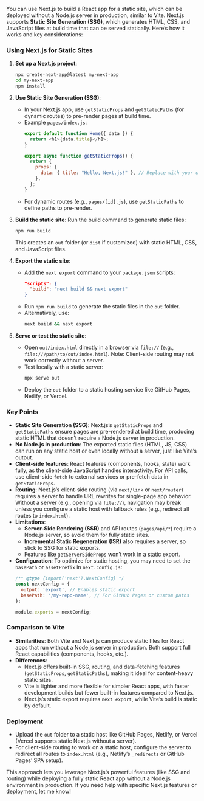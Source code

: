 You can use Next.js to build a React app for a static site, which can be deployed without a Node.js server in production, similar to Vite. Next.js supports **Static Site Generation (SSG)**, which generates HTML, CSS, and JavaScript files at build time that can be served statically. Here’s how it works and key considerations:

### Using Next.js for Static Sites
1. **Set up a Next.js project**:
   ```bash
   npx create-next-app@latest my-next-app
   cd my-next-app
   npm install
   ```

2. **Use Static Site Generation (SSG)**:
   - In your Next.js app, use `getStaticProps` and `getStaticPaths` (for dynamic routes) to pre-render pages at build time.
   - Example `pages/index.js`:
     ```javascript
     export default function Home({ data }) {
       return <h1>{data.title}</h1>;
     }

     export async function getStaticProps() {
       return {
         props: {
           data: { title: "Hello, Next.js!" }, // Replace with your data source
         },
       };
     }
     ```
   - For dynamic routes (e.g., `pages/[id].js`), use `getStaticPaths` to define paths to pre-render.

3. **Build the static site**:
   Run the build command to generate static files:
   ```bash
   npm run build
   ```
   This creates an `out` folder (or `dist` if customized) with static HTML, CSS, and JavaScript files.

4. **Export the static site**:
   - Add the `next export` command to your `package.json` scripts:
     ```json
     "scripts": {
       "build": "next build && next export"
     }
     ```
   - Run `npm run build` to generate the static files in the `out` folder.
   - Alternatively, use:
     ```bash
     next build && next export
     ```

5. **Serve or test the static site**:
   - Open `out/index.html` directly in a browser via `file://` (e.g., `file:///path/to/out/index.html`). Note: Client-side routing may not work correctly without a server.
   - Test locally with a static server:
     ```bash
     npx serve out
     ```
   - Deploy the `out` folder to a static hosting service like GitHub Pages, Netlify, or Vercel.

### Key Points
- **Static Site Generation (SSG)**: Next.js’s `getStaticProps` and `getStaticPaths` ensure pages are pre-rendered at build time, producing static HTML that doesn’t require a Node.js server in production.
- **No Node.js in production**: The exported static files (HTML, JS, CSS) can run on any static host or even locally without a server, just like Vite’s output.
- **Client-side features**: React features (components, hooks, state) work fully, as the client-side JavaScript handles interactivity. For API calls, use client-side `fetch` to external services or pre-fetch data in `getStaticProps`.
- **Routing**: Next.js’s client-side routing (via `next/link` or `next/router`) requires a server to handle URL rewrites for single-page app behavior. Without a server (e.g., opening via `file://`), navigation may break unless you configure a static host with fallback rules (e.g., redirect all routes to `index.html`).
- **Limitations**:
  - **Server-Side Rendering (SSR)** and API routes (`pages/api/*`) require a Node.js server, so avoid them for fully static sites.
  - **Incremental Static Regeneration (ISR)** also requires a server, so stick to SSG for static exports.
  - Features like `getServerSideProps` won’t work in a static export.
- **Configuration**: To optimize for static hosting, you may need to set the `basePath` or `assetPrefix` in `next.config.js`:
  ```javascript
  /** @type {import('next').NextConfig} */
  const nextConfig = {
    output: 'export', // Enables static export
    basePath: '/my-repo-name', // For GitHub Pages or custom paths
  };

  module.exports = nextConfig;
  ```

### Comparison to Vite
- **Similarities**: Both Vite and Next.js can produce static files for React apps that run without a Node.js server in production. Both support full React capabilities (components, hooks, etc.).
- **Differences**:
  - Next.js offers built-in SSG, routing, and data-fetching features (`getStaticProps`, `getStaticPaths`), making it ideal for content-heavy static sites.
  - Vite is lighter and more flexible for simpler React apps, with faster development builds but fewer built-in features compared to Next.js.
  - Next.js’s static export requires `next export`, while Vite’s build is static by default.

### Deployment
- Upload the `out` folder to a static host like GitHub Pages, Netlify, or Vercel (Vercel supports static Next.js without a server).
- For client-side routing to work on a static host, configure the server to redirect all routes to `index.html` (e.g., Netlify’s `_redirects` or GitHub Pages’ SPA setup).

This approach lets you leverage Next.js’s powerful features (like SSG and routing) while deploying a fully static React app without a Node.js environment in production. If you need help with specific Next.js features or deployment, let me know!
